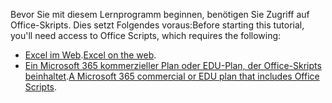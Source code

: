 <span data-ttu-id="e24c6-101">Bevor Sie mit diesem Lernprogramm beginnen, benötigen Sie Zugriff auf Office-Skripts. Dies setzt Folgendes voraus:</span><span class="sxs-lookup"><span data-stu-id="e24c6-101">Before starting this tutorial, you'll need access to Office Scripts, which requires the following:</span></span>

- <span data-ttu-id="e24c6-102">[Excel im Web](https://www.office.com/launch/excel).</span><span class="sxs-lookup"><span data-stu-id="e24c6-102">[Excel on the web](https://www.office.com/launch/excel).</span></span>
- <span data-ttu-id="e24c6-103">[Ein Microsoft 365 kommerzieller Plan oder EDU-Plan, der Office-Skripts beinhaltet](/microsoft-365/admin/manage/manage-office-scripts-settings).</span><span class="sxs-lookup"><span data-stu-id="e24c6-103">[A Microsoft 365 commercial or EDU plan that includes Office Scripts](/microsoft-365/admin/manage/manage-office-scripts-settings).</span></span>